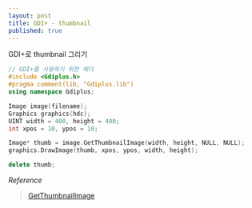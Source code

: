 ```yaml
---
layout: post
title: GDI+ - thumbnail
published: true
---
```


GDI+로 thumbnail 그리기

```cpp
// GDI+를 사용하기 위한 헤더
#include <Gdiplus.h>
#pragma comment(lib, "Gdiplus.lib")
using namespace Gdiplus;

Image image(filename);
Graphics graphics(hdc);
UINT width = 400, height = 400;
int xpos = 10, ypos = 10;

Image* thumb = image.GetThumbnailImage(width, height, NULL, NULL);
graphics.DrawImage(thumb, xpos, ypos, width, height);

delete thumb;
```

_Reference_
> [GetThumbnailImage](https://msdn.microsoft.com/ko-kr/library/windows/desktop/ms535394(v=vs.85).aspx)
